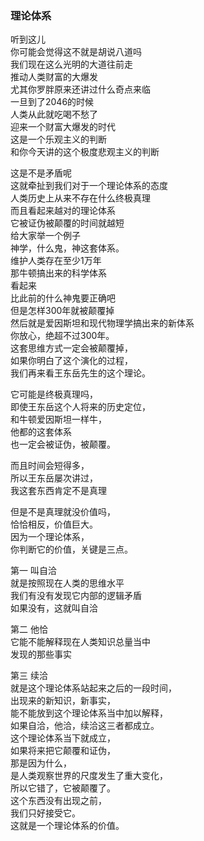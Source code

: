 ### 理论体系
听到这儿  
你可能会觉得这不就是胡说八道吗  
我们现在这么光明的大道往前走  
推动人类财富的大爆发  
尤其你罗胖原来还讲过什么奇点来临  
一旦到了2046的时候  
人类从此就吃喝不愁了  
迎来一个财富大爆发的时代  
这是一个乐观主义的判断  
和你今天讲的这个极度悲观主义的判断  

这是不是矛盾呢  
这就牵扯到我们对于一个理论体系的态度  
人类历史上从来不存在什么终极真理  
而且看起来越对的理论体系  
它被证伪被颠覆的时间就越短  
给大家举一个例子  
神学，什么鬼，神这套体系。  
维护人类存在至少1万年  
那牛顿搞出来的科学体系  
看起来  
比此前的什么神鬼要正确吧  
但是怎样300年就被颠覆掉  
然后就是爱因斯坦和现代物理学搞出来的新体系  
你放心，绝超不过300年。  
这套思维方式一定会被颠覆掉，  
如果你明白了这个演化的过程，  
我们再来看王东岳先生的这个理论。  

它可能是终极真理吗，  
即使王东岳这个人将来的历史定位，  
和牛顿爱因斯坦一样牛，  
他都的这套体系  
也一定会被证伪，被颠覆。  

而且时间会短得多，  
所以王东岳屡次讲过，  
我这套东西肯定不是真理  

但是不是真理就没价值吗，  
恰恰相反，价值巨大。  
因为一个理论体系，  
你判断它的价值，关键是三点。  

第一  叫自洽  
就是按照现在人类的思维水平  
我们有没有发现它内部的逻辑矛盾  
如果没有，这就叫自洽  

第二  他恰  
它能不能解释现在人类知识总量当中  
发现的那些事实  

第三  续洽  
就是这个理论体系站起来之后的一段时间，  
出现来的新知识，新事实，  
能不能放到这个理论体系当中加以解释，   
如果自洽，他洽，续洽这三者都成立。  
这个理论体系当下就成立，  
如果将来把它颠覆和证伪，  
那是因为什么，  
是人类观察世界的尺度发生了重大变化，  
所以它错了，它被颠覆了。  
这个东西没有出现之前，  
我们只好接受它。  
这就是一个理论体系的价值。  